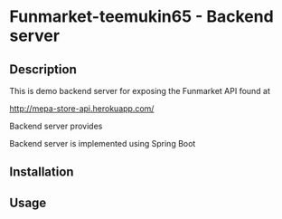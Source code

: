 # Funmarket-teemukin65 - Backend server


## Description

This is demo backend server for exposing the Funmarket API found at

http://mepa-store-api.herokuapp.com/

Backend server provides


Backend server is implemented using
Spring Boot






## Installation


## Usage


